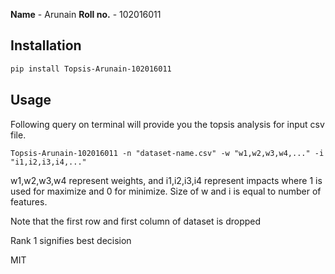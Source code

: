 
**Name** - Arunain
**Roll no.** - 102016011


## Installation


```bash
pip install Topsis-Arunain-102016011
```

## Usage

Following query on terminal will provide you the topsis analysis for input csv file.

```
Topsis-Arunain-102016011 -n "dataset-name.csv" -w "w1,w2,w3,w4,..." -i "i1,i2,i3,i4,..."

```

w1,w2,w3,w4 represent weights, and i1,i2,i3,i4 represent impacts where 1 is used for maximize and 0 for minimize. 
Size of w and i is equal to number of features. 

Note that the first row and first column of dataset is dropped

Rank 1 signifies best decision



MIT